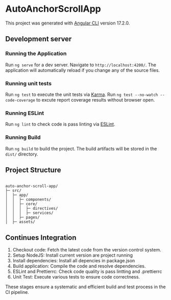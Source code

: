 # AutoAnchorScrollApp

This project was generated with [Angular CLI](https://github.com/angular/angular-cli) version 17.2.0.

## Development server

### Running the Application

Run `ng serve` for a dev server. Navigate to `http://localhost:4200/`. The application will automatically reload if you change any of the source files.

### Running unit tests

Run `ng test` to execute the unit tests via [Karma](https://karma-runner.github.io).
Run `ng test --no-watch --code-coverage` to excute report coverage results without browser open.

### Running ESLint

Run `ng lint` to check code is pass linting via [ESLint](https://eslint.org/).

### Running Build

Run `ng build` to build the project. The build artifacts will be stored in the `dist/` directory.

## Project Structure

```

auto-anchor-scroll-app/
├─ src/
│  ├─ app/
│  │  ├─ components/
│  │  ├─ core/
│  │  │  ├─ directives/
│  │  │  ├─ services/
│  │  ├─ pages/
│  ├─ assets/

```

## Continues Integration

1. Checkout code: Fetch the latest code from the version control system.
2. Setup NodeJS: Install current version are project running
3. Install dependencies: Install all depencies in package.json
4. Build application: Compile the code and resolve dependencies.
5. ESLint and Prettierrc: Check code quality is pass lintting and .prettierrc
6. Unit Test: Execute various tests to ensure code correctness.

These stages ensure a systematic and efficient build and test process in the CI pipeline.
